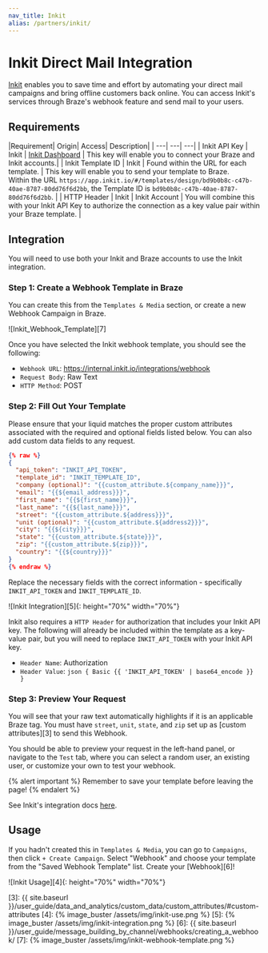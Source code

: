 ```yaml
---
nav_title: Inkit
alias: /partners/inkit/
---
```


# Inkit Direct Mail Integration

[Inkit][1] enables you to save time and effort by automating your direct mail campaigns and bring offline customers back online. You can access Inkit's services through Braze's webhook feature and send mail to your users.


## Requirements

|Requirement| Origin| Access| Description|
| ---| ---| ---|
| Inkit API Key | Inkit | [Inkit Dashboard](https://app.inkit.io/#/account/api) | This key will enable you to connect your Braze and Inkit accounts.|
| Inkit Template ID | Inkit | Found within the URL for each template. | This key will enable you to send your template to Braze. <br> Within the URL `https://app.inkit.io/#/templates/design/bd9b0b8c-c47b-40ae-8787-80dd76f6d2bb`, the Template ID is `bd9b0b8c-c47b-40ae-8787-80dd76f6d2bb`. |
| HTTP Header | Inkit | Inkit Account | You will combine this with your Inkit API Key to authorize the connection as a key value pair within your Braze template. |


## Integration

You will need to use both your Inkit and Braze accounts to use the Inkit integration.

### Step 1: Create a Webhook Template in Braze

You can create this from the `Templates & Media` section, or create a new Webhook Campaign in Braze.

![Inkit_Webhook_Template][7]

Once you have selected the Inkit webhook template, you should see the following:

- `Webhook URL`: https://internal.inkit.io/integrations/webhook
- `Request Body`: Raw Text
- `HTTP Method`: POST

### Step 2: Fill Out Your Template

Please ensure that your liquid matches the proper custom attributes associated with the required and optional fields listed below. You can also add custom data fields to any request.

```json
{% raw %}
{
  "api_token": "INKIT_API_TOKEN",
  "template_id": "INKIT_TEMPLATE_ID",
  "company (optional)": "{{custom_attribute.${company_name}}}",
  "email": "{{${email_address}}}",
  "first_name": "{{${first_name}}}",
  "last_name": "{{${last_name}}}",
  "street": "{{custom_attribute.${address}}}",
  "unit (optional)": "{{custom_attribute.${address2}}}",
  "city": "{{${city}}}",
  "state": "{{custom_attribute.${state}}}",
  "zip": "{{custom_attribute.${zip}}}",
  "country": "{{${country}}}"
}
{% endraw %}
```
Replace the necessary fields with the correct information - specifically `INKIT_API_TOKEN` and `INKIT_TEMPLATE_ID`.

![Inkit Integration][5]{: height="70%" width="70%"}

Inkit also requires a `HTTP Header` for authorization that includes your Inkit API key. The following will already be included within the template as a key-value pair, but you will need to replace `INKIT_API_TOKEN` with your Inkit API key.

- `Header Name`: Authorization
- `Header Value`: ```json { Basic {{ 'INKIT_API_TOKEN' | base64_encode }} } ```

### Step 3: Preview Your Request

You will see that your raw text automatically highlights if it is an applicable Braze tag. You must have `street`, `unit`, `state`, and `zip` set up as [custom attributes][3] to send this Webhook.

You should be able to preview your request in the left-hand panel, or navigate to the `Test` tab, where you can select a random user, an existing user, or customize your own to test your webhook.

{% alert important %}
Remember to save your template before leaving the page!
{% endalert %}

See Inkit's integration docs [here][2].

## Usage

If you hadn't created this in `Templates & Media`, you can go to `Campaigns`, then click `+ Create Campaign`. Select "Webhook" and choose your template from the "Saved Webhook Template" list. Create your [Webhook][6]!

![Inkit Usage][4]{: height="70%" width="70%"}


[1]: https://inkit.io/
[2]: http://support.inkit.io/integrations/braze-inkit-integration
[3]: {{ site.baseurl }}/user_guide/data_and_analytics/custom_data/custom_attributes/#custom-attributes
[4]: {% image_buster /assets/img/inkit-use.png %}
[5]: {% image_buster /assets/img/inkit-integration.png %}
[6]: {{ site.baseurl }}/user_guide/message_building_by_channel/webhooks/creating_a_webhook/
[7]: {% image_buster /assets/img/inkit-webhook-template.png %}
